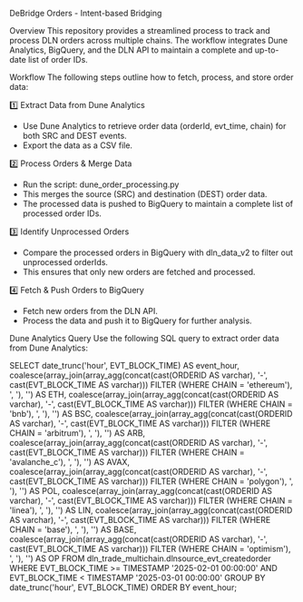 DeBridge Orders - Intent-based Bridging

Overview
This repository provides a streamlined process to track and process DLN orders across multiple chains. The workflow integrates Dune Analytics, BigQuery, and the DLN API to maintain a complete and up-to-date list of order IDs.

Workflow
The following steps outline how to fetch, process, and store order data:

1️⃣ Extract Data from Dune Analytics
- Use Dune Analytics to retrieve order data (orderId, evt_time, chain) for both SRC and DEST events.
- Export the data as a CSV file.

2️⃣ Process Orders & Merge Data
- Run the script: dune_order_processing.py
- This merges the source (SRC) and destination (DEST) order data.
- The processed data is pushed to BigQuery to maintain a complete list of processed order IDs.

3️⃣ Identify Unprocessed Orders
- Compare the processed orders in BigQuery with dln_data_v2 to filter out unprocessed orderIds.
- This ensures that only new orders are fetched and processed.

4️⃣ Fetch & Push Orders to BigQuery
- Fetch new orders from the DLN API.
- Process the data and push it to BigQuery for further analysis.


Dune Analytics Query
Use the following SQL query to extract order data from Dune Analytics:

SELECT 
    date_trunc('hour', EVT_BLOCK_TIME) AS event_hour,
    coalesce(array_join(array_agg(concat(cast(ORDERID AS varchar), '-', cast(EVT_BLOCK_TIME AS varchar)))
    FILTER (WHERE CHAIN = 'ethereum'), ', '), '') AS ETH,
    coalesce(array_join(array_agg(concat(cast(ORDERID AS varchar), '-', cast(EVT_BLOCK_TIME AS varchar)))
    FILTER (WHERE CHAIN = 'bnb'), ', '), '') AS BSC,
    coalesce(array_join(array_agg(concat(cast(ORDERID AS varchar), '-', cast(EVT_BLOCK_TIME AS varchar)))
    FILTER (WHERE CHAIN = 'arbitrum'), ', '), '') AS ARB,
    coalesce(array_join(array_agg(concat(cast(ORDERID AS varchar), '-', cast(EVT_BLOCK_TIME AS varchar)))
    FILTER (WHERE CHAIN = 'avalanche_c'), ', '), '') AS AVAX,
    coalesce(array_join(array_agg(concat(cast(ORDERID AS varchar), '-', cast(EVT_BLOCK_TIME AS varchar)))
    FILTER (WHERE CHAIN = 'polygon'), ', '), '') AS POL,
    coalesce(array_join(array_agg(concat(cast(ORDERID AS varchar), '-', cast(EVT_BLOCK_TIME AS varchar)))
    FILTER (WHERE CHAIN = 'linea'), ', '), '') AS LIN,
    coalesce(array_join(array_agg(concat(cast(ORDERID AS varchar), '-', cast(EVT_BLOCK_TIME AS varchar)))
    FILTER (WHERE CHAIN = 'base'), ', '), '') AS BASE,
    coalesce(array_join(array_agg(concat(cast(ORDERID AS varchar), '-', cast(EVT_BLOCK_TIME AS varchar)))
    FILTER (WHERE CHAIN = 'optimism'), ', '), '') AS OP
FROM dln_trade_multichain.dlnsource_evt_createdorder
WHERE EVT_BLOCK_TIME >= TIMESTAMP '2025-02-01 00:00:00'
  AND EVT_BLOCK_TIME < TIMESTAMP '2025-03-01 00:00:00'
GROUP BY date_trunc('hour', EVT_BLOCK_TIME)
ORDER BY event_hour;